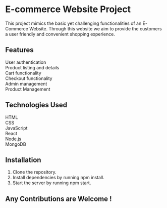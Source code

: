 # E-commerce Website Project

This project mimics the basic yet challenging functionalities of an E-Commerce Website.
Through this website we aim to provide the customers a user friendly and convenient shopping experience.

## Features

User authentication\
Product listing and details\
Cart functionality\
Checkout functionality\
Admin management\
Product Management 

## Technologies Used

HTML\
CSS\
JavaScript\
React\
Node.js\
MongoDB

## Installation

1. Clone the repository. 
2. Install dependencies by running npm install. 
3. Start the server by running npm start.

## Any Contributions are Welcome !

